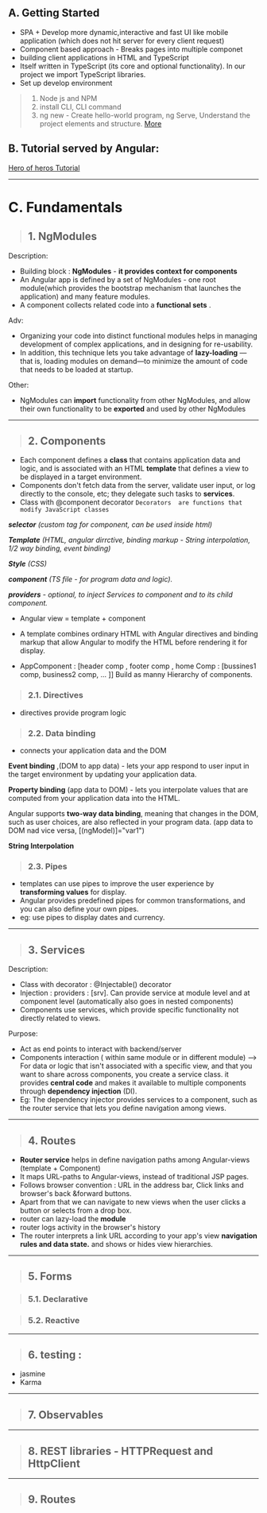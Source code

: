 ## A. Getting Started
- SPA + Develop more dynamic,interactive and fast UI like mobile application (which does not hit server for every client request)
- Component based approach - Breaks pages into multiple componet
- building client applications in HTML and TypeScript
- Itself written in TypeScript (its core and optional functionality). In our project we import TypeScript libraries.
- Set up develop environment
> 1. Node js and NPM
> 2. install CLI, CLI command
> 3. ng new - Create hello-world program, ng Serve, Understand the project elements and structure. [More](https://angular.io/guide/quickstart)

## B. Tutorial served by Angular:
[Hero of heros Tutorial](https://angular.io/tutorial)

***

# C. Fundamentals

> ## 1. NgModules

Description:
- Building block : **NgModules** - **it provides context for components**
- An Angular app is defined by a set of NgModules - one root module(which provides the bootstrap mechanism that launches the application) and many feature modules.
- A component collects related code into a **functional sets** .

Adv:
- Organizing your code into distinct functional modules helps in managing development of complex applications, and in designing for re-usability.
- In addition, this technique lets you take advantage of **lazy-loading** — that is, loading modules on demand—to minimize the amount of code that needs to be loaded at startup.

Other:
- NgModules can **import** functionality from other NgModules, and allow their own functionality to be **exported** and used by other NgModules

***

> ## 2. Components
- Each component defines a **class** that contains application data and logic, and is associated with an HTML **template** that defines a view to be displayed in a target environment.
- Components  don't fetch data from the server, validate user input, or log directly to the console, etc; they delegate such tasks to **services**.
- Class with @component decorator
`Decorators  are functions that modify JavaScript classes`

_**selector** (custom tag for component, can be used inside html)_

_**Template** (HTML, angular dirrctive, binding markup - String interpolation, 1/2 way binding, event binding)_
 
_**Style** (CSS)_

_**component** (TS file - for program data and logic)._

_**providers** - optional, to inject Services to component and to its child component._

- Angular view =  template + component

- A template combines ordinary HTML with Angular directives and binding markup that allow Angular to modify the HTML before rendering it for display.

- AppComponent :  [header comp , footer comp , home Comp : [bussines1 comp, business2 comp, ... ]] Build as manny Hierarchy of components.

> ### 2.1. Directives
- directives provide program logic

> ### 2.2. Data binding
- connects your application data and the DOM

**Event binding** ,(DOM to app data) - lets your app respond to user input in the target environment by updating your application data.

**Property binding** (app data to DOM) - lets you interpolate values that are computed from your application data into the HTML.

Angular supports **two-way data binding**, meaning that changes in the DOM, such as user choices, are also reflected in your program data. (app data to DOM nad vice versa, [(ngModel)]="var1")

**String Interpolation** 

> ### 2.3. Pipes
- templates can use pipes to improve the user experience by **transforming values** for display.
- Angular provides predefined pipes for common transformations, and you can also define your own pipes.
- eg: use pipes to display dates and currency.

***

> ## 3. Services 

Description:
- Class with decorator :  @Injectable() decorator
- Injection : providers : [srv]. Can provide service at module level and at component level (automatically also goes in nested components)
- Components use services, which provide specific functionality not directly related to views.

Purpose:
- Act as end points to interact with backend/server
- Components interaction ( within same module or in different module) -->  For data or logic that isn't associated with a specific view, and that you want to share across components, you create a service class. it provides **central code** and makes it available to multiple components through **dependency injection** (DI). 
- Eg: The dependency injector provides services to a component, such as the router service that lets you define navigation among views.

***

> ## 4. Routes 
- **Router service**  helps in define navigation paths among Angular-views (template + Component)
- It maps URL-paths to Angular-views, instead of traditional JSP pages.
- Follows browser convention : URL in the address bar, Click links and browser's back &forward buttons.
- Apart from that we can navigate to new views when the user clicks a button or selects from a drop box.
- router can lazy-load the **module**
- router logs activity in the browser's history
- The router interprets a link URL according to your app's view **navigation rules and data state.** and shows or hides view hierarchies.

***

> ## 5. Forms

> ### 5.1. Declarative

> ### 5.2. Reactive


***

> ## 6. testing : 

- jasmine 
- Karma

***

> ## 7. Observables

***

> ## 8. REST libraries - HTTPRequest and HttpClient

***

> ## 9. Routes 


